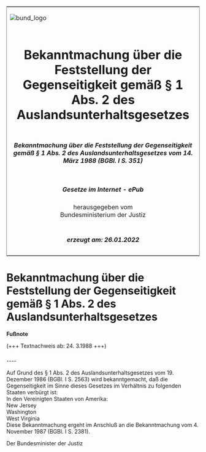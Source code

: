 <span id="DECKBLATT.html"></span>

<table border="0" frame="border" width="100%">

<tr valign="top">

<td align="left">

![bund\_logo](BfJ_2021_Web_de_de.gif)

</td>

<td align="right">

 

</td>

</tr>

<tr align="center" valign="middle">

<td colspan="2">

# Bekanntmachung über die Feststellung der Gegenseitigkeit gemäß § 1 Abs. 2 des Auslandsunterhaltsgesetzes

</td>

</tr>

<tr align="center" valign="middle">

<td colspan="2">

##### Bekanntmachung über die Feststellung der Gegenseitigkeit gemäß § 1 Abs. 2 des Auslandsunterhaltsgesetzes vom 14. März 1988 (BGBl. I S. 351)

</td>

</tr>

<tr align="center" valign="middle">

<td colspan="2">

  
  

##### Gesetze im Internet - ePub  
  
herausgegeben vom  
Bundesministerium der Justiz

</td>

</tr>

<tr align="center" valign="bottom">

<td colspan="2">

  
  

##### erzeugt am: 26.01.2022

</td>

</tr>

</table>

<span id="BJNR103510988.html"></span>

# Bekanntmachung über die Feststellung der Gegenseitigkeit gemäß § 1 Abs. 2 des Auslandsunterhaltsgesetzes

<div>

  
**Fußnote**

<div class="jnhtml">

<div>

<div class="jurAbsatz">

(+++ Textnachweis ab: 24. 3.1988 +++)

</div>

</div>

</div>

</div>

<span id="BJNR103510988BJNE000100328.html"></span>

###   
\----

<div>

<div class="jnhtml">

<div>

<div class="jurAbsatz">

Auf Grund des § 1 Abs. 2 des Auslandsunterhaltsgesetzes vom 19. Dezember
1986 (BGBl. I S. 2563) wird bekanntgemacht, daß die Gegenseitigkeit im
Sinne dieses Gesetzes im Verhältnis zu folgenden Staaten verbürgt ist:  
In den Vereinigten Staaten von Amerika:  
New Jersey  
Washington  
West Virginia  
Diese Bekanntmachung ergeht im Anschluß an die Bekanntmachung vom 4.
November 1987 (BGBl. I S. 2381).  
  
<span class="SP">Der Bundesminister der Justiz</span>

</div>

</div>

</div>

</div>

